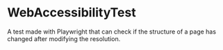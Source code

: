 # WebAccessibilityTest
A test made with Playwright that can check if the structure of a page has changed after modifying the resolution.
